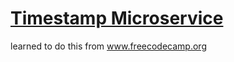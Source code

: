 
# [Timestamp Microservice](https://www.freecodecamp.org/learn/apis-and-microservices/apis-and-microservices-projects/timestamp-microservice)
learned to do this from www.freecodecamp.org
